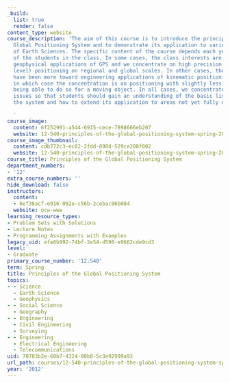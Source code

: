 ```yaml
---
_build:
  list: true
  render: false
content_type: website
course_description: 'The aim of this course is to introduce the principles of the
  Global Positioning System and to demonstrate its application to various aspects
  of Earth Sciences. The specific content of the course depends each year on the interests
  of the students in the class. In some cases, the class interests are towards the
  geophysical applications of GPS and we concentrate on high precision (millimeter
  level) positioning on regional and global scales. In other cases, the interests
  have been more toward engineering applications of kinematic positioning with GPS
  in which case the concentration is on positioning with slightly less accuracy but
  being able to do so for a moving object. In all cases, we concentrate on the fundamental
  issues so that students should gain an understanding of the basic limitations of
  the system and how to extend its application to areas not yet fully explored.

  '
course_image:
  content: 6f252901-a544-6915-cece-7898666eb207
  website: 12-540-principles-of-the-global-positioning-system-spring-2012
course_image_thumbnail:
  content: cdb772c3-ec82-2fdd-898d-529ce208f002
  website: 12-540-principles-of-the-global-positioning-system-spring-2012
course_title: Principles of the Global Positioning System
department_numbers:
- '12'
extra_course_numbers: ''
hide_download: false
instructors:
  content:
  - 6ef38acf-e916-092e-c56b-2cebac96b084
  website: ocw-www
learning_resource_types:
- Problem Sets with Solutions
- Lecture Notes
- Programming Assignments with Examples
legacy_uid: efe6b992-74bf-2e54-d590-e9662cde9cd3
level:
- Graduate
primary_course_number: '12.540'
term: Spring
title: Principles of the Global Positioning System
topics:
- - Science
  - Earth Science
  - Geophysics
- - Social Science
  - Geography
- - Engineering
  - Civil Engineering
  - Surveying
- - Engineering
  - Electrical Engineering
  - Telecommunications
uid: 70783b2e-60b7-4324-80b8-5c3e92999a93
url_path: courses/12-540-principles-of-the-global-positioning-system-spring-2012
year: '2012'
---
```

